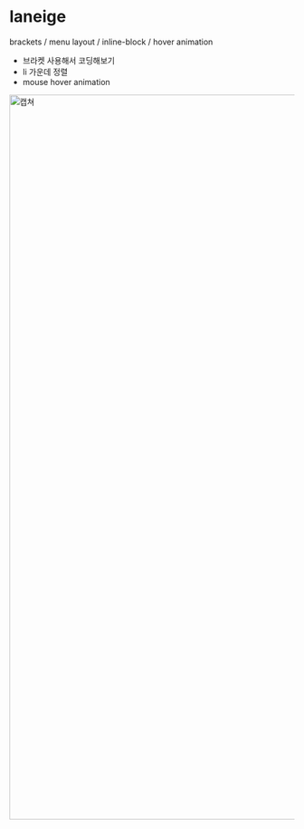# laneige
brackets / menu layout / inline-block / hover animation 

* 브라켓 사용해서 코딩해보기
* li 가운데 정렬 
* mouse hover animation

<img width="1280" alt="캡쳐" src="https://user-images.githubusercontent.com/88068412/128127828-92b313b5-8f94-40d2-9190-3dfbb57b6419.png">
